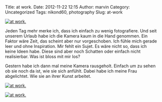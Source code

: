 Title: at work.
Date: 2012-11-22 12:15
Author: marvin
Category: Uncategorized
Tags: nikond60, photography
Slug: at-work

[![at
work.](http://farm9.staticflickr.com/8485/8205972831_b13f653418_c.jpg)](http://www.flickr.com/photos/marvinxsteadfast/8205972831/ "at work. by marvinxsteadfast, on Flickr, via Patr")

Jeden Tag mehr merke ich, dass ich einfach zu wenig fotografiere. Und
seit unserem Urlaub habe ich die Kamera kaum in die Hand genommen. Ein
Faktor wäre Zeit, das scheint aber nur vorgeschoben. Ich fühle mich
gerade leer und ohne Inspiration. Mir fehlt ein Sujet. Es wäre nicht so,
dass ich keine Ideen habe. Diese sind aber noch Schatten oder einfach
nicht realisierbar. Was ist bloss mit mir los?

Gestern habe ich dann mal meine Kamera rausgeholt. Einfach um zu sehen
ob sie noch da ist, wie sie sich anfühlt. Dabei habe ich meine Frau
abgelichtet. Wie sie an ihrer Kunst arbeitet.

[![at
work.](http://farm9.staticflickr.com/8490/8207063728_ed82e58401_c.jpg)](http://www.flickr.com/photos/marvinxsteadfast/8207063728/ "at work. by marvinxsteadfast, on Flickr, via Patr")

[![at
work.](http://farm9.staticflickr.com/8058/8205974027_b028599a45_c.jpg)](http://www.flickr.com/photos/marvinxsteadfast/8205974027/ "at work. by marvinxsteadfast, on Flickr, via Patr")

